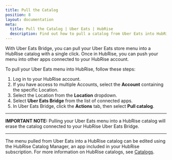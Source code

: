 ```yaml
---
title: Pull the Catalog
position: 8
layout: documentation
meta:
  title: Pull the Catalog | Uber Eats | HubRise
  description: Find out how to pull a catalog from Uber Eats into HubRise, how items and options are encoded, and which features are supported.
---
```



With Uber Eats Bridge, you can pull your Uber Eats store menu into a HubRise catalog with a single click. Once in HubRise, you can push your menu into other apps connected to your HubRise account.

To pull your Uber Eats menu into HubRise, follow these steps:

1. Log in to your HubRise account.
1. If you have access to multiple Accounts, select the **Account** containing the specific Location.
1. Select the Location from the **Location** dropdown.
1. Select **Uber Eats Bridge** from the list of connected apps.
1. In Uber Eats Bridge, click the **Actions** tab, then select **Pull catalog**.

---

**IMPORTANT NOTE:** Pulling your Uber Eats menu into a HubRise catalog will erase the catalog connected to your HubRise Uber Eats Bridge.

---

The menu pulled from Uber Eats into a HubRise catalog can be edited using the HubRise Catalog Manager, an app included in your HubRise subscription. For more information on HubRise catalogs, see [Catalogs](/docs/catalog/).